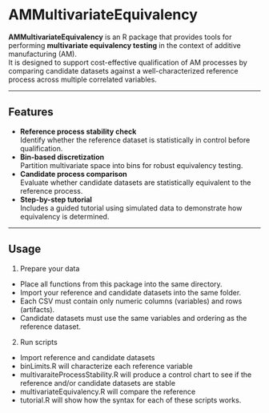 # AMMultivariateEquivalency

**AMMultivariateEquivalency** is an R package that provides tools for performing **multivariate equivalency testing** in the context of additive manufacturing (AM).  
It is designed to support cost-effective qualification of AM processes by comparing candidate datasets against a well-characterized reference process across multiple correlated variables.

---

## Features
- **Reference process stability check**  
  Identify whether the reference dataset is statistically in control before qualification.
- **Bin-based discretization**  
  Partition multivariate space into bins for robust equivalency testing.
- **Candidate process comparison**  
  Evaluate whether candidate datasets are statistically equivalent to the reference process.
- **Step-by-step tutorial**  
  Includes a guided tutorial using simulated data to demonstrate how equivalency is determined.

---

## Usage

1. Prepare your data
- Place all functions from this package into the same directory.
- Import your reference and candidate datasets into the same folder. 
- Each CSV must contain only numeric columns (variables) and rows (artifacts).
- Candidate datasets must use the same variables and ordering as the reference dataset.

2. Run scripts
- Import reference and candidate datasets
- binLimits.R will characterize each reference variable
- multivaraiteProcessStability.R will produce a control chart to see if the reference and/or candidate datasets are stable
- multivariateEquivalency.R will compare the reference
- tutorial.R will show how the syntax for each of these scripts works. 

